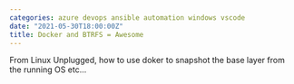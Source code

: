 ```yaml
---
categories: azure devops ansible automation windows vscode
date: "2021-05-30T18:00:00Z"
title: Docker and BTRFS = Awesome
---
```


From Linux Unplugged, how to use doker to snapshot the base layer from the running OS etc...
